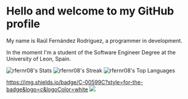 # Hello and welcome to my GitHub profile

My name is Raúl Fernández Rodríguez, a programmer in development.

In the moment I'm a student of the Software Engineer Degree at the University of Leon, Spain.

![rfernr08's Stats](https://github-readme-stats.vercel.app/api?username=rfernr08&theme=tokyonight&show_icons=true&hide_border=false&count_private=true)
![rfernr08's Streak](https://github-readme-streak-stats.herokuapp.com/?user=rfernr08&theme=tokyonight&hide_border=false)
![rfernr08's Top Languages](https://github-readme-stats.vercel.app/api/top-langs/?username=rfernr08&theme=tokyonight&show_icons=true&hide_border=false&layout=compact)


https://img.shields.io/badge/C-00599C?style=for-the-badge&logo=c&logoColor=white
<img src="{https://img.shields.io/badge/C-00599C?style=for-the-badge&logo=c&logoColor=white}" />
